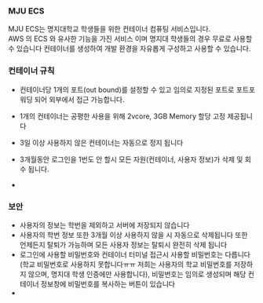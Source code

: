 ### MJU ECS
MJU ECS는 명지대학교 학생들을 위한 컨테이너 컴퓨팅 서비스입니다.  
AWS 의 ECS 와 유사한 기능을 가진 서비스 이며 명지대 학생들의 경우 무료로 사용할 수 있습니다
컨테이너를 생성하여 개발 환경을 자유롭게 구성하고 사용할 수 있습니다.  

### 컨테이너 규칙
- 컨테이너당 1개의 포트(out bound)를 설정할 수 있고 임의로 지정된 포트로 포트포워딩 되어 외부에서 접근 가능합니다.
- 1개의 컨테이너는 공평한 사용을 위해 2vcore, 3GB Memory 할당 고정 제공됩니다
- 3일 이상 사용하지 않은 컨테이너는 자동으로 정지 됩니다
- 3개월동안 로그인을 1번도 안 할시 모든 자원(컨테이너, 사용자 정보)가 삭제 및 회수 됩니다.

- 

### 보안
- 사용자의 정보는 학번을 제외하고 서버에 저장되지 않습니다
- 사용자의 학번 정보 또한 3개월 이상 사용하지 않을 시 자동으로 삭제됩니다 또한 언제든지 탈퇴가 가능하며 모든 사용자 정보는 탈퇴시 완전히 삭제 됩니다
- 로그인에 사용할 비밀번호와 컨테이너 터미널 접근시 사용할 비밀번호는 다릅니다 (학교 비밀번호로 사용하지 못합니다ㅠㅠ 저희는 사용자의 학교 비밀번호를 저장하지 않으며, 명지대 학생 인증에만 사용합니다), 비밀번호는 임의로 생성되며 해당 컨테이너 정보창에 비밀번호를 복사하는 버튼이 있습니다
-